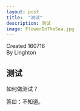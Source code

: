 ```yaml
---
layout: post
title:  "测试"
description: 测试
image: FlowerInTheSea.jpg
---
```


Created 160716  
By Linghton

## 测试

如何做测试？

答曰：不知道。
